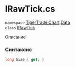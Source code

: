 
# IRawTick.cs
`namespace` [TigerTrade.Chart](../../TigerTrade.Chart.md).[Data](../../TigerTrade.Chart/Data.md)  
    `class` [IRawTick](../../IRawTick.cs.md)

Описание

### Синтаксис
```csharp
long Size { get; }
```

